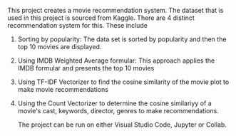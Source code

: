 This project creates a movie recommendation system. The dataset that is used in this project is sourced from Kaggle. There are 4 distinct recommendation system for this. These include
1) Sorting by popularity: The data set is sorted by popularity and then the top 10 movies are displayed.
2) Using IMDB Weighted Average formular: This approach applies the IMDB formular and presents the top 10 movies
3) Using TF-IDF Vectorizer to find the cosine similarity of the movie plot to make movie recommendations
4) Using the Count Vectorizer to determine the cosine similariyy of a movie's cast, keywords, director, genres to make recommendations.

   The project can be run on either Visual Studio Code, Jupyter or Collab.

